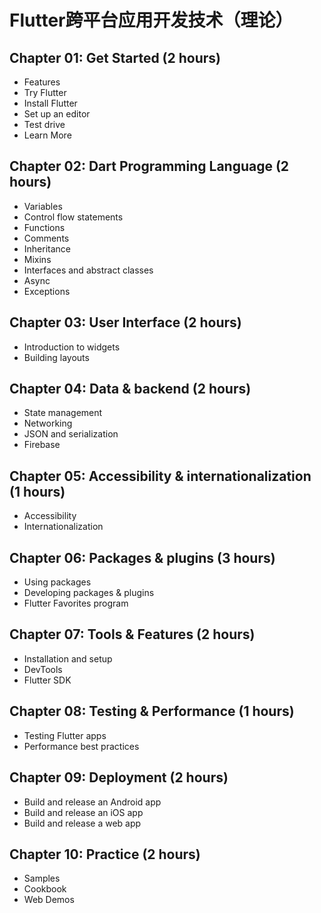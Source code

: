 # Flutter跨平台应用开发技术（理论）

## Chapter 01: Get Started (2 hours)
* Features
* Try Flutter
* Install Flutter
* Set up an editor
* Test drive
* Learn More

## Chapter 02: Dart Programming Language (2 hours)
* Variables
* Control flow statements
* Functions
* Comments
* Inheritance
* Mixins
* Interfaces and abstract classes
* Async
* Exceptions

## Chapter 03: User Interface (2 hours)
* Introduction to widgets
* Building layouts

## Chapter 04: Data & backend (2 hours)
* State management
* Networking
* JSON and serialization
* Firebase

## Chapter 05: Accessibility & internationalization (1 hours)
* Accessibility
* Internationalization

## Chapter 06: Packages & plugins (3 hours)
* Using packages
* Developing packages & plugins
* Flutter Favorites program

## Chapter 07: Tools & Features (2 hours)
* Installation and setup
* DevTools
* Flutter SDK

## Chapter 08: Testing & Performance (1 hours)
* Testing Flutter apps
* Performance best practices

## Chapter 09: Deployment (2 hours)
* Build and release an Android app
* Build and release an iOS app
* Build and release a web app

## Chapter 10: Practice (2 hours)
* Samples
* Cookbook
* Web Demos
